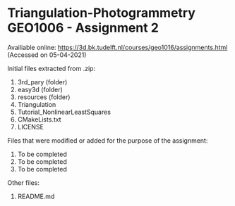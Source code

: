 # Triangulation-Photogrammetry GEO1006 - Assignment 2
Availiable online: https://3d.bk.tudelft.nl/courses/geo1016/assignments.html (Accessed on 05-04-2021)

Initial files extracted from .zip:
1. 3rd_pary (folder)
2. easy3d (folder)
3. resources (folder)
4. Triangulation
5. Tutorial_NonlinearLeastSquares
6. CMakeLists.txt
7. LICENSE

Files that were modified or added for the purpose of the assignment:
1. To be completed
2. To be completed
3. To be completed

Other files:
1. README.md
